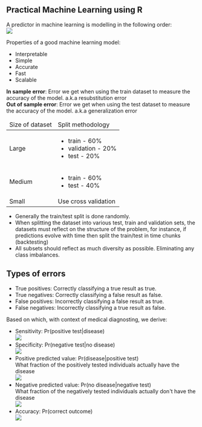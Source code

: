 ## Practical Machine Learning using R

A predictor in machine learning is modelling in the following order:   
<img src="https://render.githubusercontent.com/render/math?math=$\mathrm{question}\to\mathrm{input%20data}\to\mathrm{features}\to\mathrm{algorithm}\to\mathrm{parameters}\to\mathrm{evaluation}$">   

Properties of a good machine learning model:  
- Interpretable  
- Simple  
- Accurate  
- Fast  
- Scalable  

**In sample error**: Error we get when using the train dataset to measure the 
accuracy of the model. a.k.a resubstitution error  
**Out of sample error**: Error we get when using the test dataset to measure the 
accuracy of the model. a.k.a generalization error  

<table>
  <thead>
    <tr>
      <td>
         Size of dataset 
      </td>
      <td>
         Split methodology 
      </td>
    </tr>
  </thead>
  <tr>
    <td>
      Large
    </td>
    <td>
      <ul>
        <li>train - 60%</li>
        <li>validation - 20%</li>
        <li>test - 20%</li>
      </ul>
    </td>
  </tr>
  <tr>
    <td>
      Medium
    </td>
    <td>
      <ul>
        <li>train - 60%</li>
        <li>test - 40%</li>
      </ul>
    </td>
  </tr>
  <tr>
    <td>
      Small
    </td>
    <td>
      Use cross validation
    </td>
  </tr>
</table>  

- Generally the train/test split is done randomly.  
- When splitting the dataset into various test, train and validation sets, the 
datasets must reflect on the structure of the problem, for instance, if 
predictions evolve with time then split the train/test in time chunks
(backtesting)  
- All subsets should reflect as much diversity as possible. Eliminating any 
class imbalances.  

## Types of errors  
- True positives: Correctly classifying a true result as true.  
- True negatives: Correctly classifying a false result as false.  
- False positives: Incorrectly classifying a false result as true.  
- False negatives: Incorrectly classifying a true result as false.  

Based on which, with context of medical diagnosting, we derive:  
- Sensitivity: Pr(positive test|disease)  
    <img src="https://render.githubusercontent.com/render/math?math=$\frac{\mathrm{TP}}{\mathrm{(TP%2BFN)}}$">  
- Specificity: Pr(negative test|no disease)  
    <img src="https://render.githubusercontent.com/render/math?math=$\frac{\mathrm{TN}}{\mathrm{(TN%2BFP)}}$">  
- Positive predicted value: Pr(disease|positive test)   
    What fraction of the positively tested individuals actually have the disease  
    <img src="https://render.githubusercontent.com/render/math?math=$\frac{\mathrm{TP}}{\mathrm{(TP%2BFP)}}$">  
- Negative predicted value: Pr(no disease|negative test)  
    What fraction of the negatively tested individuals actually don't have the
    disease  
    <img src="https://render.githubusercontent.com/render/math?math=$\frac{\mathrm{TN}}{\mathrm{(TN%2BFN)}}$">
- Accuracy: Pr(correct outcome)  
    <img src="https://render.githubusercontent.com/render/math?math=$\frac{\mathrm{(TN%2BTP)}}{\mathrm{(TN%2BTP%2BFP%2BFN)}}$">  